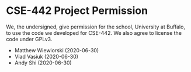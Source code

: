 # CSE-442 Project Permission

We, the undersigned, give permission for the school, University at Buffalo, to use the code we developed for CSE-442. We also agree to license the code under GPLv3.

+ Matthew Wiewiorski (2020-06-30)
+ Vlad Vasiuk (2020-06-30)
+ Andy Shi (2020-06-30)

